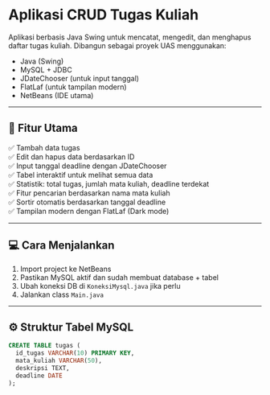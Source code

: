 # Aplikasi CRUD Tugas Kuliah

Aplikasi berbasis Java Swing untuk mencatat, mengedit, dan menghapus daftar tugas kuliah. Dibangun sebagai proyek UAS menggunakan:

- Java (Swing)
- MySQL + JDBC
- JDateChooser (untuk input tanggal)
- FlatLaf (untuk tampilan modern)
- NetBeans (IDE utama)

---

## 🎯 Fitur Utama

✅ Tambah data tugas  
✅ Edit dan hapus data berdasarkan ID  
✅ Input tanggal deadline dengan JDateChooser  
✅ Tabel interaktif untuk melihat semua data  
✅ Statistik: total tugas, jumlah mata kuliah, deadline terdekat  
✅ Fitur pencarian berdasarkan nama mata kuliah  
✅ Sortir otomatis berdasarkan tanggal deadline  
✅ Tampilan modern dengan FlatLaf (Dark mode)

---

## 💻 Cara Menjalankan

1. Import project ke NetBeans
2. Pastikan MySQL aktif dan sudah membuat database + tabel
3. Ubah koneksi DB di `KoneksiMysql.java` jika perlu
4. Jalankan class `Main.java`

---

## ⚙️ Struktur Tabel MySQL

```sql
CREATE TABLE tugas (
  id_tugas VARCHAR(10) PRIMARY KEY,
  mata_kuliah VARCHAR(50),
  deskripsi TEXT,
  deadline DATE
);
